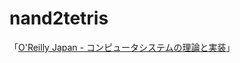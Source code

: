 # nand2tetris

「[O'Reilly Japan - コンピュータシステムの理論と実装](https://www.oreilly.co.jp/books/9784873117126/)」
